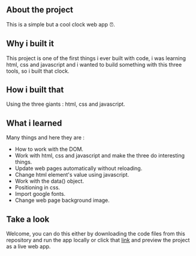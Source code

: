 ## About the project 
This is a simple but a cool clock web app ⏰. 

## Why i built it 
This project is one of the first things i ever built with code, i was learning html, css and javascript and i wanted to build something with this three tools, so i built that clock. 

## How i built that 
Using the three giants : html, css and javascript. 

## What i learned
Many things and here they are : 
- How to work with the DOM. 
- Work with html, css and javascript and make the three do interesting things. 
- Update web pages automatically without reloading. 
- Change html element's value using javascript. 
- Work with the data() object. 
- Positioning in css. 
- Import google fonts. 
- Change web page background image. 


## Take a look 
Welcome, you can do this either by downloading the code files from this repository and run the app locally or click that [link](https://hamzaerrechydyhacker.github.io/clockly/) and preview the project as a live web app.
